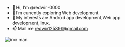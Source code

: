 - 👋 Hi, I’m @redwin-0000
- 🌱 I’m currently exploring Web development.
- 💞️ My interests are Android app development,Web app development,linux.
- 📫 Mail me redwin125896@gmail.com


![iron man](https://user-images.githubusercontent.com/109889191/187352432-b2623603-4fdd-40ea-8306-f2c816d43ea5.jpg)
